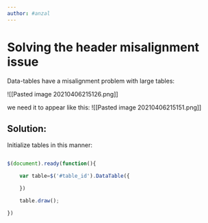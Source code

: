 ```yaml
---
author: #anzal 
---
```


# Solving the header misalignment issue

Data-tables have a misalignment problem with large tables:

![[Pasted image 20210406215126.png]]

we need it to appear like this:
![[Pasted image 20210406215151.png]]



## Solution:

Initialize tables in this manner:
```javascript

$(document).ready(function(){

	var table=$('#table_id').DataTable({

	})

	table.draw();

})
```


